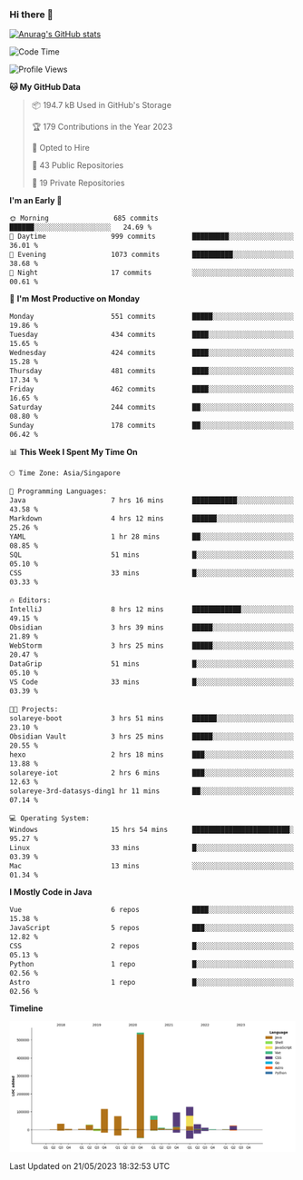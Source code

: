 ### Hi there 👋

[![Anurag's GitHub stats](https://github-readme-stats.vercel.app/api?username=xiumu2017&show_icons=true&theme=radical)](https://github.com/anuraghazra/github-readme-stats)

<!--
**xiumu2017/xiumu2017** is a ✨ _special_ ✨ repository because its `README.md` (this file) appears on your GitHub profile.

Here are some ideas to get you started:

- 🔭 I’m currently working on ...
- 🌱 I’m currently learning ...
- 👯 I’m looking to collaborate on ...
- 🤔 I’m looking for help with ...
- 💬 Ask me about ...
- 📫 How to reach me: ...
- 😄 Pronouns: ...
- ⚡ Fun fact: ...
-->

<!--START_SECTION:waka-->
![Code Time](http://img.shields.io/badge/Code%20Time-1%2C400%20hrs%2013%20mins-blue)

![Profile Views](http://img.shields.io/badge/Profile%20Views-4-blue)

**🐱 My GitHub Data** 

> 📦 194.7 kB Used in GitHub's Storage 
 > 
> 🏆 179 Contributions in the Year 2023
 > 
> 💼 Opted to Hire
 > 
> 📜 43 Public Repositories 
 > 
> 🔑 19 Private Repositories 
 > 
**I'm an Early 🐤** 

```text
🌞 Morning                685 commits         ██████░░░░░░░░░░░░░░░░░░░   24.69 % 
🌆 Daytime                999 commits         █████████░░░░░░░░░░░░░░░░   36.01 % 
🌃 Evening                1073 commits        ██████████░░░░░░░░░░░░░░░   38.68 % 
🌙 Night                  17 commits          ░░░░░░░░░░░░░░░░░░░░░░░░░   00.61 % 
```
📅 **I'm Most Productive on Monday** 

```text
Monday                   551 commits         █████░░░░░░░░░░░░░░░░░░░░   19.86 % 
Tuesday                  434 commits         ████░░░░░░░░░░░░░░░░░░░░░   15.65 % 
Wednesday                424 commits         ████░░░░░░░░░░░░░░░░░░░░░   15.28 % 
Thursday                 481 commits         ████░░░░░░░░░░░░░░░░░░░░░   17.34 % 
Friday                   462 commits         ████░░░░░░░░░░░░░░░░░░░░░   16.65 % 
Saturday                 244 commits         ██░░░░░░░░░░░░░░░░░░░░░░░   08.80 % 
Sunday                   178 commits         ██░░░░░░░░░░░░░░░░░░░░░░░   06.42 % 
```


📊 **This Week I Spent My Time On** 

```text
🕑︎ Time Zone: Asia/Singapore

💬 Programming Languages: 
Java                     7 hrs 16 mins       ███████████░░░░░░░░░░░░░░   43.58 % 
Markdown                 4 hrs 12 mins       ██████░░░░░░░░░░░░░░░░░░░   25.26 % 
YAML                     1 hr 28 mins        ██░░░░░░░░░░░░░░░░░░░░░░░   08.85 % 
SQL                      51 mins             █░░░░░░░░░░░░░░░░░░░░░░░░   05.10 % 
CSS                      33 mins             █░░░░░░░░░░░░░░░░░░░░░░░░   03.33 % 

🔥 Editors: 
IntelliJ                 8 hrs 12 mins       ████████████░░░░░░░░░░░░░   49.15 % 
Obsidian                 3 hrs 39 mins       █████░░░░░░░░░░░░░░░░░░░░   21.89 % 
WebStorm                 3 hrs 25 mins       █████░░░░░░░░░░░░░░░░░░░░   20.47 % 
DataGrip                 51 mins             █░░░░░░░░░░░░░░░░░░░░░░░░   05.10 % 
VS Code                  33 mins             █░░░░░░░░░░░░░░░░░░░░░░░░   03.39 % 

🐱‍💻 Projects: 
solareye-boot            3 hrs 51 mins       ██████░░░░░░░░░░░░░░░░░░░   23.10 % 
Obsidian Vault           3 hrs 25 mins       █████░░░░░░░░░░░░░░░░░░░░   20.55 % 
hexo                     2 hrs 18 mins       ███░░░░░░░░░░░░░░░░░░░░░░   13.88 % 
solareye-iot             2 hrs 6 mins        ███░░░░░░░░░░░░░░░░░░░░░░   12.63 % 
solareye-3rd-datasys-ding1 hr 11 mins        ██░░░░░░░░░░░░░░░░░░░░░░░   07.14 % 

💻 Operating System: 
Windows                  15 hrs 54 mins      ████████████████████████░   95.27 % 
Linux                    33 mins             █░░░░░░░░░░░░░░░░░░░░░░░░   03.39 % 
Mac                      13 mins             ░░░░░░░░░░░░░░░░░░░░░░░░░   01.34 % 
```

**I Mostly Code in Java** 

```text
Vue                      6 repos             ████░░░░░░░░░░░░░░░░░░░░░   15.38 % 
JavaScript               5 repos             ███░░░░░░░░░░░░░░░░░░░░░░   12.82 % 
CSS                      2 repos             █░░░░░░░░░░░░░░░░░░░░░░░░   05.13 % 
Python                   1 repo              █░░░░░░░░░░░░░░░░░░░░░░░░   02.56 % 
Astro                    1 repo              █░░░░░░░░░░░░░░░░░░░░░░░░   02.56 % 
```



**Timeline**

![Lines of Code chart](https://raw.githubusercontent.com/xiumu2017/xiumu2017/main/assets/bar_graph.png)


 Last Updated on 21/05/2023 18:32:53 UTC
<!--END_SECTION:waka-->
